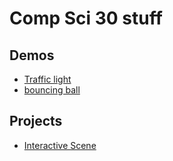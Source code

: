 # Comp Sci 30 stuff

## Demos
- [Traffic light](trafficlight)
- [bouncing ball](bouncingball)

## Projects
- [Interactive Scene](scene)
